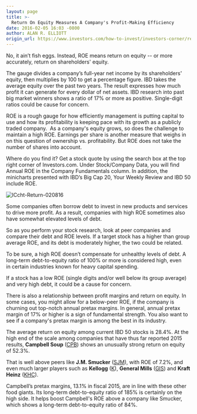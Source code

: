 ```yaml
---
layout: page
title: >-
  Return On Equity Measures A Company's Profit-Making Efficiency
date: 2016-02-05 16:03 -0800
author: ALAN R. ELLIOTT
origin_url: https://www.investors.com/how-to-invest/investors-corner/return-on-equity-how-efficiently-a-company-puts-capital-to-use/
---
```


No, it ain’t fish eggs. Instead, ROE means return on equity -- or more accurately, return on shareholders' equity.

The gauge divides a company’s full-year net income by its shareholders' equity, then multiplies by 100 to get a percentage figure. IBD takes the average equity over the past two years. The result expresses how much profit it can generate for every dollar of net assets. IBD research into past big market winners shows a ratio of 17% or more as positive. Single-digit ratios could be cause for concern.

ROE is a rough gauge for how efficiently management is putting capital to use and how its profitability is keeping pace with its growth as a publicly traded company.  As a company's equity grows, so does the challenge to maintain a high ROE. Earnings per share is another measure that weighs in on this question of ownership vs. profitability. But ROE does not take the number of shares into account.

Where do you find it? Get a stock quote by using the search box at the top right corner of Investors.com. Under Stock/Company Data, you will find Annual ROE in the Company Fundamentals column. In addition, the minicharts presented with IBD’s Big Cap 20, Your Weekly Review and IBD 50 include ROE.

![ICcht-Return-020816](https://www.investors.com/wp-content/uploads/2016/02/ICcht-Return-020816.jpg)

Some companies often borrow debt to invest in new products and services to drive more profit. As a result, companies with high ROE sometimes also have somewhat elevated levels of debt.

So as you perform your stock research, look at peer companies and compare their debt and ROE levels. If a target stock has a higher than group average ROE, and its debt is moderately higher, the two could be related.

To be sure, a high ROE doesn’t compensate for unhealthy levels of debt. A long-term debt-to-equity ratio of 100% or more is considered high, even in certain industries known for heavy capital spending.

If a stock has a low ROE (single digits and/or well below its group average) and very high debt, it could be a cause for concern.

There is also a relationship between profit margins and return on equity. In some cases, you might allow for a below-peer ROE, if the company is churning out top-notch annual pretax margins. In general, annual pretax margin of 17% or higher is a sign of fundamental strength. You also want to see if a company's pretax margin is among the best in its industry.

The average return on equity among current IBD 50 stocks is 28.4%. At the high end of the scale among companies that have thus far reported 2015 results, **Campbell Soup** ([CPB](https://research.investors.com/quote.aspx?symbol=CPB)) shows an unusually strong return on equity of 52.3%.

That is well above peers like **J.M. Smucker** ([SJM](https://research.investors.com/quote.aspx?symbol=SJM)), with ROE of 7.2%, and even much larger players such as **Kellogg** ([K](https://research.investors.com/quote.aspx?symbol=K)), **General Mills** ([GIS](https://research.investors.com/quote.aspx?symbol=GIS)) and **Kraft Heinz** ([KHC](https://research.investors.com/quote.aspx?symbol=KHC)).

Campbell’s pretax margins, 13.1% in fiscal 2015, are in line with these other food giants. Its long-term debt-to-equity ratio of 185% is certainly on the high side. It helps boost Campbell's ROE above a company like Smucker, which shows a long-term debt-to-equity ratio of 84%.
